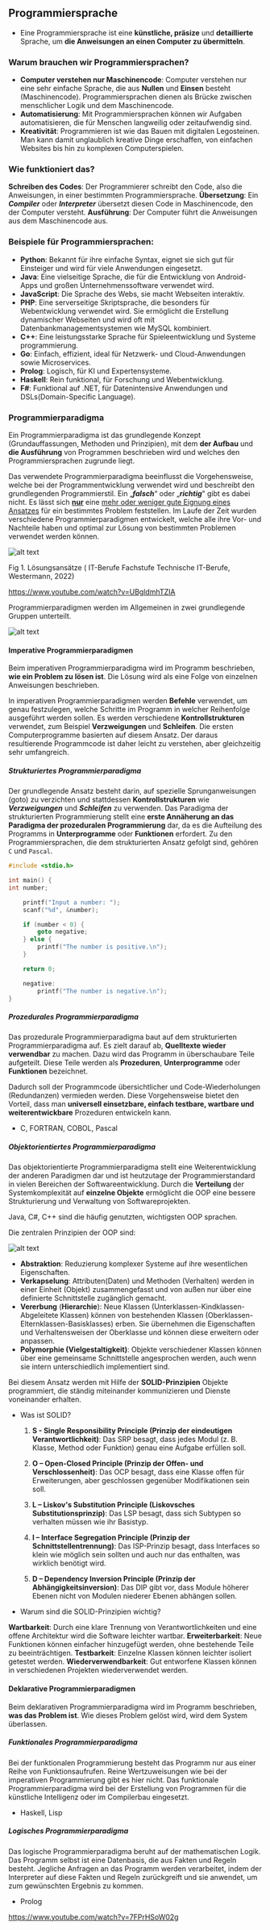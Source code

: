 ## Programmiersprache

- Eine Programmiersprache ist eine **künstliche, präsize** und **detaillierte** Sprache, um **die Anweisungen an einen Computer zu übermitteln**.

### Warum brauchen wir Programmiersprachen?

- **Computer verstehen nur Maschinencode**: Computer verstehen nur eine sehr einfache Sprache, die aus **Nullen** und **Einsen** besteht (Maschinencode). Programmiersprachen dienen als Brücke zwischen menschlicher Logik und dem Maschinencode.
- **Automatisierung**: Mit Programmiersprachen können wir Aufgaben automatisieren, die für Menschen langweilig oder zeitaufwendig sind.
- **Kreativität**: Programmieren ist wie das Bauen mit digitalen Legosteinen. Man kann damit unglaublich kreative Dinge erschaffen, von einfachen Websites bis hin zu komplexen Computerspielen.

### Wie funktioniert das?

**Schreiben des Codes**: Der Programmierer schreibt den Code, also die Anweisungen, in einer bestimmten Programmiersprache.
**Übersetzung**: Ein **_Compiler_** oder **_Interpreter_** übersetzt diesen Code in Maschinencode, den der Computer versteht.
**Ausführung**: Der Computer führt die Anweisungen aus dem Maschinencode aus.

### Beispiele für Programmiersprachen:

- **Python**: Bekannt für ihre einfache Syntax, eignet sie sich gut für Einsteiger und wird für viele Anwendungen eingesetzt.
- **Java**: Eine vielseitige Sprache, die für die Entwicklung von Android-Apps und großen Unternehmenssoftware verwendet wird.
- **JavaScript**: Die Sprache des Webs, sie macht Webseiten interaktiv.
- **PHP**: Eine serverseitige Skriptsprache, die besonders für Webentwicklung verwendet wird. Sie ermöglicht die Erstellung dynamischer Webseiten und wird oft mit Datenbankmanagementsystemen wie MySQL kombiniert.
- **C++**: Eine leistungsstarke Sprache für Spieleentwicklung und Systeme programmierung.
- **Go**: Einfach, effizient, ideal für Netzwerk- und Cloud-Anwendungen sowie Microservices.
- **Prolog**: Logisch, für KI und Expertensysteme.
- **Haskell**: Rein funktional, für Forschung und Webentwicklung.
- **F#**: Funktional auf .NET, für Datenintensive Anwendungen und DSLs(Domain-Specific Language).

### Programmierparadigma

Ein Programmierparadigma ist das grundlegende Konzept (Grundauffassungen, Methoden und
Prinzipien), mit dem **der Aufbau** und **die Ausführung** von Programmen beschrieben wird und welches den Programmiersprachen zugrunde liegt.

Das verwendete Programmierparadigma beeinflusst die Vorgehensweise, welche bei der Programmentwicklung verwendet wird und beschreibt den grundlegenden Programmierstil. Ein „**_falsch_**“ oder „**_richtig_**"
gibt es dabei nicht. Es lässt sich <ins>**nur**</ins> eine <ins>mehr oder weniger gute Eignung eines Ansatzes</ins>
für ein bestimmtes Problem feststellen. Im Laufe der Zeit wurden verschiedene Programmierparadigmen entwickelt, welche alle ihre Vor- und Nachteile haben und optimal zur Lösung von bestimmten Problemen verwendet werden können.

![alt text](paradigma.png)

Fig 1. Lösungsansätze ( IT-Berufe Fachstufe Technische IT-Berufe, Westermann, 2022)

https://www.youtube.com/watch?v=UBgldmhTZIA

Programmierparadigmen werden im Allgemeinen in zwei grundlegende Gruppen unterteilt.

![alt text](programierparadigmen.drawio.png)

#### Imperative Programmierparadigmen

Beim imperativen Programmierparadigma wird im Programm beschrieben, **wie ein Problem zu lösen ist**. Die Lösung wird als eine Folge von einzelnen Anweisungen beschrieben.

In imperativen Programmierparadigmen werden **Befehle** verwendet, um genau festzulegen, welche Schritte im Programm in welcher Reihenfolge ausgeführt werden sollen. Es werden verschiedene **Kontrollstrukturen** verwendet, zum Beispiel **Verzweigungen** und **Schleifen**. Die ersten Computerprogramme basierten auf diesem Ansatz. Der daraus resultierende Programmcode ist daher leicht zu verstehen, aber gleichzeitig sehr umfangreich.

##### Strukturiertes Programmierparadigma

Der grundlegende Ansatz besteht darin, auf spezielle Sprunganweisungen (goto) zu verzichten und stattdessen **Kontrollstrukturen** wie **_Verzweigungen_** und **_Schleifen_** zu verwenden. Das Paradigma der strukturierten Programmierung stellt eine **erste Annäherung an das Paradigma der prozeduralen Programmierung** dar, da es die Aufteilung des Programms in **Unterprogramme** oder **Funktionen** erfordert. Zu den Programmiersprachen, die dem strukturierten Ansatz gefolgt sind, gehören `C` und `Pascal`.

```C
#include <stdio.h>

int main() {
int number;

    printf("Input a number: ");
    scanf("%d", &number);

    if (number < 0) {
        goto negative;
    } else {
        printf("The number is positive.\n");
    }

    return 0;

    negative:
        printf("The number is negative.\n");
}

```

##### Prozedurales Programmierparadigma

Das prozedurale Programmierparadigma baut auf dem strukturierten Programmierparadigma auf. Es zielt darauf ab, **Quelltexte wieder verwendbar** zu machen. Dazu wird das Programm in überschaubare Teile aufgeteilt. Diese Teile werden als **Prozeduren**, **Unterprogramme** oder **Funktionen** bezeichnet.

Dadurch soll der Programmcode übersichtlicher und Code-Wiederholungen (Redundanzen) vermieden werden. Diese Vorgehensweise bietet den Vorteil, dass man **universell einsetzbare, einfach testbare, wartbare und weiterentwickbare** Prozeduren entwickeln kann.

- C, FORTRAN, COBOL, Pascal

##### Objektorientiertes Programmierparadigma

Das objektorientierte Programmierparadigma stellt eine Weiterentwicklung der anderen Paradigmen dar und ist heutzutage der Programmierstandard in vielen Bereichen der Softwareentwicklung. Durch die **Verteilung** der Systemkomplexität auf **einzelne Objekte** ermöglicht die OOP eine bessere Strukturierung und Verwaltung von Softwareprojekten.

Java, C#, C++ sind die häufig genutzten, wichtigsten OOP sprachen.

Die zentralen Prinzipien der OOP sind:

![alt text](prinzipien_der_oop.drawio.png)

- **Abstraktion**: Reduzierung komplexer Systeme auf ihre wesentlichen Eigenschaften.
- **Verkapselung**: Attributen(Daten) und Methoden (Verhalten) werden in einer Einheit (Objekt) zusammengefasst und von außen nur über eine definierte Schnittstelle zugänglich gemacht.
- **Vererbung** (**Hierarchie**): Neue Klassen (Unterklassen-Kindklassen-Abgeleitete Klassen) können von bestehenden Klassen (Oberklassen-Elternklassen-Basisklasses) erben. Sie übernehmen die Eigenschaften und Verhaltensweisen der Oberklasse und können diese erweitern oder anpassen.
- **Polymorphie (Vielgestaltigkeit)**: Objekte verschiedener Klassen können über eine gemeinsame Schnittstelle angesprochen werden, auch wenn sie intern unterschiedlich implementiert sind.

Bei diesem Ansatz werden mit Hilfe der **SOLID-Prinzipien** Objekte programmiert, die ständig miteinander kommunizieren und Dienste voneinander erhalten.

- Was ist SOLID?

  1. **S - Single Responsibility Principle (Prinzip der eindeutigen Verantwortlichkeit)**: Das SRP besagt, dass jedes Modul (z. B. Klasse, Method oder Funktion) genau eine Aufgabe erfüllen soll.

  2. **O – Open-Closed Principle (Prinzip der Offen- und Verschlossenheit)**: Das OCP besagt, dass eine Klasse offen für Erweiterungen, aber geschlossen gegenüber Modifikationen sein soll.

  3. **L – Liskov's Substitution Principle (Liskovsches Substitutionsprinzip)**: Das LSP besagt, dass sich Subtypen so verhalten müssen wie ihr Basistyp.

  4. **I – Interface Segregation Principle (Prinzip der Schnittstellentrennung)**: Das ISP-Prinzip besagt, dass Interfaces so klein wie möglich sein sollten und auch nur das enthalten, was wirklich benötigt wird.

  5. **D – Dependency Inversion Principle (Prinzip der Abhängigkeitsinversion)**: Das DIP gibt vor, dass Module höherer Ebenen nicht von Modulen niederer Ebenen abhängen sollen.

- Warum sind die SOLID-Prinzipien wichtig?

**Wartbarkeit**: Durch eine klare Trennung von Verantwortlichkeiten und eine offene Architektur wird die Software leichter wartbar.
**Erweiterbarkeit**: Neue Funktionen können einfacher hinzugefügt werden, ohne bestehende Teile zu beeinträchtigen.
**Testbarkeit**: Einzelne Klassen können leichter isoliert getestet werden.
**Wiederverwendbarkeit**: Gut entworfene Klassen können in verschiedenen Projekten wiederverwendet werden.

#### Deklarative Programmierparadigmen

Beim deklarativen Programmierparadigma wird im Programm beschrieben, **was das Problem ist**. Wie dieses Problem gelöst wird, wird dem System überlassen.

##### Funktionales Programmierparadigma

Bei der funktionalen Programmierung besteht das
Programm nur aus einer Reihe von Funktionsaufrufen. Reine Wertzuweisungen wie bei der imperativen Programmierung gibt es hier nicht. Das funktionale Programmierparadigma wird bei der Erstellung von Programmen für die künstliche
Intelligenz oder im Compilerbau eingesetzt.

- Haskell, Lisp

##### Logisches Programmierparadigma

Das logische Programmierparadigma beruht auf der mathematischen Logik. Das Programm selbst ist eine
Datenbasis, die aus Fakten und Regeln besteht. Jegliche Anfragen an das Programm werden verarbeitet, indem der
Interpreter auf diese Fakten und Regeln zurückgreift und sie anwendet, um zum gewünschten Ergebnis zu kommen.

- Prolog

https://www.youtube.com/watch?v=7FPrHSoW02g
